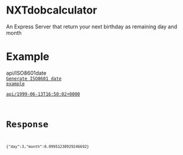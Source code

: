 # NXTdobcalculator
An Express Server that return your next birthday as remaining day and month

# Example

api/ISO8601date</br>
<code><a href="https://timestampgenerator.com/">Generate ISO8601 date example</a></br>
<a href="https://bdaycalculator.herokuapp.com/1999-06-13T16:50:02+0000">api/1999-06-13T16:50:02+0000</a>
# Response
<code>
{"day":3,"month":0.09951238929246692}
</code>



